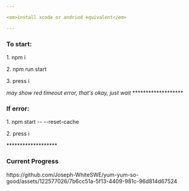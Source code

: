 ```yaml
---

<em>install xcode or andriod equivalent</em>

---
```


 <h3>To start:</h3>
 <p>1. npm i</p> 
 <p>2. npm run start</p>
 <p>3. press i </p>
 <em>may show red timeout error, that's okay, just wait</em>
 *******************
 <h3>If error:</h3><p>1. npm start -- --reset-cache</p>
 <p>2. press i</p>
 *******************

  <h3>Current Progress</h3>
  https://github.com/Joseph-WhiteSWE/yum-yum-so-good/assets/122577026/7b6cc51a-5f13-4409-981c-96d814d67524
